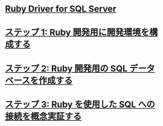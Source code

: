 # [Ruby Driver for SQL Server](ruby-driver-for-sql-server.md)
# [ステップ 1: Ruby 開発用に開発環境を構成する](step-1-configure-development-environment-for-ruby-development.md)
# [ステップ 2: Ruby 開発用の SQL データベースを作成する](step-2-create-a-sql-database-for-ruby-development.md)
# [ステップ 3: Ruby を使用した SQL への接続を概念実証する](step-3-proof-of-concept-connecting-to-sql-using-ruby.md)